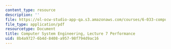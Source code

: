 ```yaml
---
content_type: resource
description: ''
file: https://ol-ocw-studio-app-qa.s3.amazonaws.com/courses/6-033-computer-system-engineering-spring-2018/8b4a97276b4d8408a95798f794d9ac16_MIT6_033S18lec7.pdf
file_type: application/pdf
resourcetype: Document
title: Computer System Engineering, Lecture 7 Performance
uid: 8b4a9727-6b4d-8408-a957-98f794d9ac16
---
```


